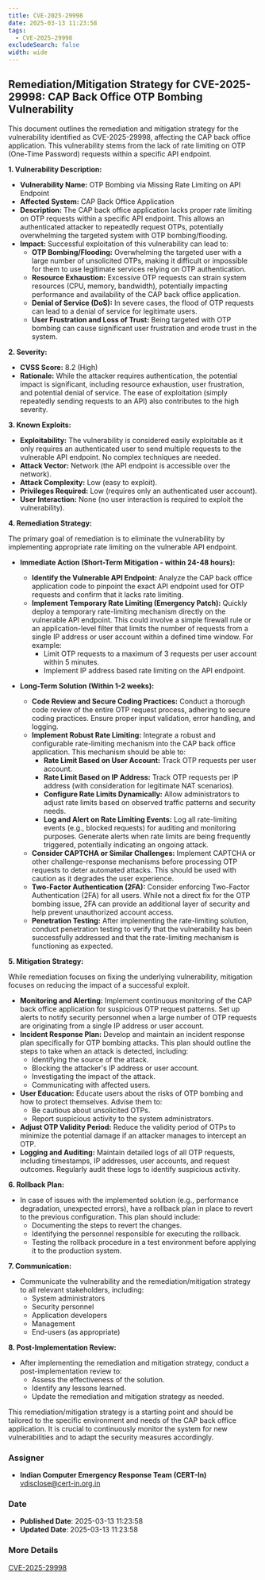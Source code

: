 ```yaml
---
title: CVE-2025-29998
date: 2025-03-13 11:23:58
tags:
  - CVE-2025-29998
excludeSearch: false
width: wide
---
```


## Remediation/Mitigation Strategy for CVE-2025-29998: CAP Back Office OTP Bombing Vulnerability

This document outlines the remediation and mitigation strategy for the vulnerability identified as CVE-2025-29998, affecting the CAP back office application.  This vulnerability stems from the lack of rate limiting on OTP (One-Time Password) requests within a specific API endpoint.

**1. Vulnerability Description:**

*   **Vulnerability Name:**  OTP Bombing via Missing Rate Limiting on API Endpoint
*   **Affected System:**  CAP Back Office Application
*   **Description:** The CAP back office application lacks proper rate limiting on OTP requests within a specific API endpoint.  This allows an authenticated attacker to repeatedly request OTPs, potentially overwhelming the targeted system with OTP bombing/flooding.
*   **Impact:**  Successful exploitation of this vulnerability can lead to:
    *   **OTP Bombing/Flooding:** Overwhelming the targeted user with a large number of unsolicited OTPs, making it difficult or impossible for them to use legitimate services relying on OTP authentication.
    *   **Resource Exhaustion:**  Excessive OTP requests can strain system resources (CPU, memory, bandwidth), potentially impacting performance and availability of the CAP back office application.
    *   **Denial of Service (DoS):** In severe cases, the flood of OTP requests can lead to a denial of service for legitimate users.
    *   **User Frustration and Loss of Trust:**  Being targeted with OTP bombing can cause significant user frustration and erode trust in the system.

**2. Severity:**

*   **CVSS Score:** 8.2 (High)
*   **Rationale:** While the attacker requires authentication, the potential impact is significant, including resource exhaustion, user frustration, and potential denial of service. The ease of exploitation (simply repeatedly sending requests to an API) also contributes to the high severity.

**3. Known Exploits:**

*   **Exploitability:** The vulnerability is considered easily exploitable as it only requires an authenticated user to send multiple requests to the vulnerable API endpoint. No complex techniques are needed.
*   **Attack Vector:** Network (the API endpoint is accessible over the network).
*   **Attack Complexity:** Low (easy to exploit).
*   **Privileges Required:** Low (requires only an authenticated user account).
*   **User Interaction:** None (no user interaction is required to exploit the vulnerability).

**4. Remediation Strategy:**

The primary goal of remediation is to eliminate the vulnerability by implementing appropriate rate limiting on the vulnerable API endpoint.

*   **Immediate Action (Short-Term Mitigation - within 24-48 hours):**
    *   **Identify the Vulnerable API Endpoint:**  Analyze the CAP back office application code to pinpoint the exact API endpoint used for OTP requests and confirm that it lacks rate limiting.
    *   **Implement Temporary Rate Limiting (Emergency Patch):**  Quickly deploy a temporary rate-limiting mechanism directly on the vulnerable API endpoint.  This could involve a simple firewall rule or an application-level filter that limits the number of requests from a single IP address or user account within a defined time window.  For example:
        *   Limit OTP requests to a maximum of 3 requests per user account within 5 minutes.
        *   Implement IP address based rate limiting on the API endpoint.

*   **Long-Term Solution (Within 1-2 weeks):**
    *   **Code Review and Secure Coding Practices:** Conduct a thorough code review of the entire OTP request process, adhering to secure coding practices. Ensure proper input validation, error handling, and logging.
    *   **Implement Robust Rate Limiting:** Integrate a robust and configurable rate-limiting mechanism into the CAP back office application.  This mechanism should be able to:
        *   **Rate Limit Based on User Account:** Track OTP requests per user account.
        *   **Rate Limit Based on IP Address:**  Track OTP requests per IP address (with consideration for legitimate NAT scenarios).
        *   **Configure Rate Limits Dynamically:** Allow administrators to adjust rate limits based on observed traffic patterns and security needs.
        *   **Log and Alert on Rate Limiting Events:** Log all rate-limiting events (e.g., blocked requests) for auditing and monitoring purposes.  Generate alerts when rate limits are being frequently triggered, potentially indicating an ongoing attack.
    *   **Consider CAPTCHA or Similar Challenges:** Implement CAPTCHA or other challenge-response mechanisms before processing OTP requests to deter automated attacks. This should be used with caution as it degrades the user experience.
    *   **Two-Factor Authentication (2FA):**  Consider enforcing Two-Factor Authentication (2FA) for all users. While not a direct fix for the OTP bombing issue, 2FA can provide an additional layer of security and help prevent unauthorized account access.
    *   **Penetration Testing:** After implementing the rate-limiting solution, conduct penetration testing to verify that the vulnerability has been successfully addressed and that the rate-limiting mechanism is functioning as expected.

**5. Mitigation Strategy:**

While remediation focuses on fixing the underlying vulnerability, mitigation focuses on reducing the impact of a successful exploit.

*   **Monitoring and Alerting:** Implement continuous monitoring of the CAP back office application for suspicious OTP request patterns.  Set up alerts to notify security personnel when a large number of OTP requests are originating from a single IP address or user account.
*   **Incident Response Plan:**  Develop and maintain an incident response plan specifically for OTP bombing attacks. This plan should outline the steps to take when an attack is detected, including:
    *   Identifying the source of the attack.
    *   Blocking the attacker's IP address or user account.
    *   Investigating the impact of the attack.
    *   Communicating with affected users.
*   **User Education:** Educate users about the risks of OTP bombing and how to protect themselves.  Advise them to:
    *   Be cautious about unsolicited OTPs.
    *   Report suspicious activity to the system administrators.
*   **Adjust OTP Validity Period:** Reduce the validity period of OTPs to minimize the potential damage if an attacker manages to intercept an OTP.
*   **Logging and Auditing:** Maintain detailed logs of all OTP requests, including timestamps, IP addresses, user accounts, and request outcomes.  Regularly audit these logs to identify suspicious activity.

**6. Rollback Plan:**

*   In case of issues with the implemented solution (e.g., performance degradation, unexpected errors), have a rollback plan in place to revert to the previous configuration. This plan should include:
    *   Documenting the steps to revert the changes.
    *   Identifying the personnel responsible for executing the rollback.
    *   Testing the rollback procedure in a test environment before applying it to the production system.

**7. Communication:**

*   Communicate the vulnerability and the remediation/mitigation strategy to all relevant stakeholders, including:
    *   System administrators
    *   Security personnel
    *   Application developers
    *   Management
    *   End-users (as appropriate)

**8. Post-Implementation Review:**

*   After implementing the remediation and mitigation strategy, conduct a post-implementation review to:
    *   Assess the effectiveness of the solution.
    *   Identify any lessons learned.
    *   Update the remediation and mitigation strategy as needed.

This remediation/mitigation strategy is a starting point and should be tailored to the specific environment and needs of the CAP back office application.  It is crucial to continuously monitor the system for new vulnerabilities and to adapt the security measures accordingly.

### Assigner
- **Indian Computer Emergency Response Team (CERT-In)** <vdisclose@cert-in.org.in>

### Date
- **Published Date**: 2025-03-13 11:23:58
- **Updated Date**: 2025-03-13 11:23:58

### More Details
[CVE-2025-29998](https://www.cvedetails.com/cve/CVE-2025-29998)